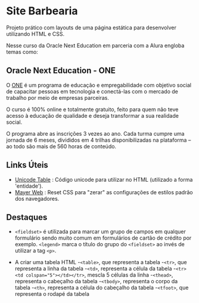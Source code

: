 # Site Barbearia
Projeto prático com layouts de uma página estática para desenvolver utilizando HTML e CSS.

Nesse curso da Oracle Next Education em parceria com a Alura engloba temas como:

## Oracle Next Education - ONE
O [ONE](https://www.oracle.com/br/education/oracle-next-education/) é um programa de educação e empregabilidade com objetivo social de capacitar pessoas em tecnologia e conectá-las com o mercado de trabalho por meio de empresas parceiras.

O curso é 100% online e totalmente gratuito, feito para quem não teve acesso à educação de qualidade e deseja transformar a sua realidade social.

O programa abre as inscrições 3 vezes ao ano. Cada turma cumpre uma jornada de 6 meses, divididos em 4 trilhas disponibilizadas na plataforma – ao todo são mais de 560 horas de conteúdo.

## Links Úteis
- [Unicode Table](https://old.unicode-table.com/pt/) : Código unicode para utilizar no HTML (utilizado a forma 'entidade').
- [Mayer Web](https://meyerweb.com/eric/tools/css/reset/) : Reset CSS para "zerar" as configurações de estilos padrão dos navegadores.

## Destaques
- `<fieldset>` é utilizada para marcar um grupo de campos em qualquer formulário sendo muito comum em formulários de cartão de crédito por exemplo. `<legend>` marca o título do grupo do `<fieldset>` ao invés de utilizar a tag `<p>`.

- A criar uma tabela HTML
	-`<table>`, que representa a tabela
	-`<tr>`, que representa a linha da tabela
	-`<td>`, representa a célula da tabela
	-`<tr><td colspan="5"></td></tr>`, mescla 5 células da linha
	-`<thead>`, representa o cabeçalho da tabela
	-`<tbody>`, representa o corpo da tabela
	-`<th>`, representa a célula do cabeçalho da tabela
	-`<tfoot>`, que representa o rodapé da tabela